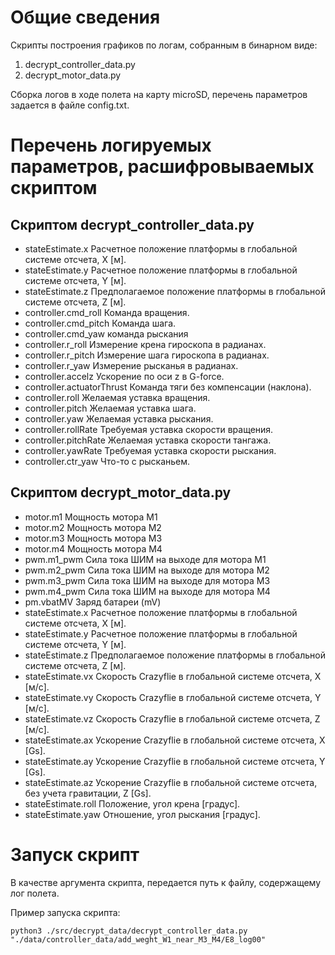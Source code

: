 # Общие сведения
Скрипты построения графиков по логам, собранным в бинарном виде:
1. decrypt_controller_data.py
2. decrypt_motor_data.py

Сборка логов в ходе полета на карту microSD, перечень параметров задается в файле config.txt.

# Перечень логируемых параметров, расшифровываемых скриптом

## Скриптом decrypt_controller_data.py
- stateEstimate.x  Расчетное положение платформы в глобальной системе отсчета, X [м].
- stateEstimate.y  Расчетное положение платформы в глобальной системе отсчета, Y [м].
- stateEstimate.z  Предполагаемое положение платформы в глобальной системе отсчета, Z [м].
- controller.cmd_roll  Команда вращения.
- controller.cmd_pitch Команда шага.
- controller.cmd_yaw  команда рыскания
- controller.r_roll Измерение крена гироскопа в радианах.
- controller.r_pitch  Измерение шага гироскопа в радианах.
- controller.r_yaw  Измерение рысканья в радианах.
- controller.accelz  Ускорение по оси z в G-force.
- controller.actuatorThrust  Команда тяги без компенсации (наклона).
- controller.roll  Желаемая уставка вращения.
- controller.pitch  Желаемая уставка шага.
- controller.yaw  Желаемая уставка рыскания.
- controller.rollRate  Требуемая уставка скорости вращения.
- controller.pitchRate  Желаемая уставка скорости тангажа.
- controller.yawRate  Требуемая уставка скорости рыскания.
- controller.ctr_yaw Что-то с рысканьем.

## Скриптом decrypt_motor_data.py
- motor.m1	Мощность мотора М1
- motor.m2	Мощность мотора М2
- motor.m3	Мощность мотора М3
- motor.m4    Мощность мотора М4
- pwm.m1_pwm	 	Сила тока ШИМ на выходе для мотора М1
- pwm.m2_pwm	 	Сила тока ШИМ на выходе для мотора М2
- pwm.m3_pwm	 	Сила тока ШИМ на выходе для мотора М3
- pwm.m4_pwm      Сила тока ШИМ на выходе для мотора М4
- pm.vbatMV   Заряд батареи (mV)
- stateEstimate.x  Расчетное положение платформы в глобальной системе отсчета, X [м].
- stateEstimate.y  Расчетное положение платформы в глобальной системе отсчета, Y [м].
- stateEstimate.z  Предполагаемое положение платформы в глобальной системе отсчета, Z [м].
- stateEstimate.vx Скорость Crazyflie в глобальной системе отсчета, X [м/с].
- stateEstimate.vy Скорость Crazyflie в глобальной системе отсчета, Y [м/с].
- stateEstimate.vz Скорость Crazyflie в глобальной системе отсчета, Z [м/с].
- stateEstimate.ax Ускорение Crazyflie в глобальной системе отсчета, X [Gs].
- stateEstimate.ay Ускорение Crazyflie в глобальной системе отсчета, Y [Gs].
- stateEstimate.az Ускорение Crazyflie в глобальной системе отсчета, без учета гравитации, Z [Gs].
- stateEstimate.roll Положение, угол крена [градус].
- stateEstimate.yaw Отношение, угол рыскания [градус].

# Запуск скрипт
В качестве аргумента скрипта, передается путь к файлу, содержащему лог полета.
 
Пример запуска скрипта:
    
    python3 ./src/decrypt_data/decrypt_controller_data.py "./data/controller_data/add_weght_W1_near_M3_M4/E8_log00"
